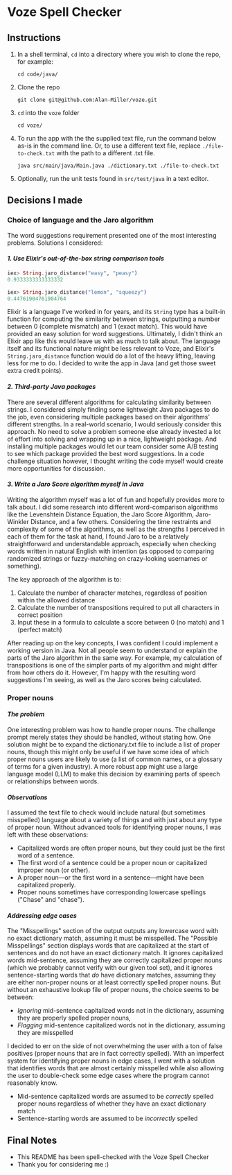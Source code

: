 # Voze Spell Checker

## Instructions

1. In a shell terminal, `cd` into a directory where you wish to clone the repo, for example:

    ```shell
    cd code/java/
    ```

1. Clone the repo

    ```shell
    git clone git@github.com:Alan-Miller/voze.git
    ```

1. `cd` into the `voze` folder

    ```shell
    cd voze/
    ```

1. To run the app with the the supplied text file, run the command below as-is in the command line. Or, to use a different text file, replace `./file-to-check.txt` with the path to a different .txt file.

    ```shell
    java src/main/java/Main.java ./dictionary.txt ./file-to-check.txt
    ```

1. Optionally, run the unit tests found in `src/test/java` in a text editor.

## Decisions I made

### Choice of language and the Jaro algorithm

The word suggestions requirement presented one of the most interesting problems. Solutions I considered:

#### _1. Use Elixir's out-of-the-box string comparison tools_

```elixir
iex> String.jaro_distance("easy", "peasy")
0.9333333333333332

iex> String.jaro_distance("lemon", "squeezy")
0.44761904761904764
```

Elixir is a language I've worked in for years, and its `String` type has a built-in function for computing the similarity between strings, outputting a number between 0 (complete mismatch) and 1 (exact match). This would have provided an easy solution for word suggestions.
Ultimately, I didn't think an Elixir app like this would leave us with as much to talk about. The language itself and its functional nature might be less relevant to Voze, and Elixir's `String.jaro_distance` function would do a lot of the heavy lifting, leaving less for me to do. I decided to write the app in Java (and get those sweet extra credit points).

#### _2. Third-party Java packages_

There are several different algorithms for calculating similarity between strings. I considered simply finding some lightweight Java packages to do the job, even considering multiple packages based on their algorithms' different strengths. In a real-world scenario, I would seriously consider this approach. No need to solve a problem someone else already invested a lot of effort into solving and wrapping up in a nice, lightweight package. And installing multiple packages would let our team consider some A/B testing to see which package provided the best word suggestions. In a code challenge situation however, I thought writing the code myself would create more opportunities for discussion.

#### _3. Write a Jaro Score algorithm myself in Java_

Writing the algorithm myself was a lot of fun and hopefully provides more to talk about. I did some research into different word-comparison algorithms like the Levenshtein Distance Equation, the Jaro Score Algorithm, Jaro-Winkler Distance, and a few others. Considering the time restraints and complexity of some of the algorithms, as well as the strengths I perceived in each of them for the task at hand, I found Jaro to be a relatively straightforward and understandable approach, especially when checking words written in natural English with intention (as opposed to comparing randomized strings or fuzzy-matching on crazy-looking usernames or something).

The key approach of the algorithm is to:

1. Calculate the number of character matches, regardless of position within the allowed distance
1. Calculate the number of transpositions required to put all characters in correct position
1. Input these in a formula to calculate a score between 0 (no match) and 1 (perfect match)

After reading up on the key concepts, I was confident I could implement a working version in Java. Not all people seem to understand or explain the parts of the Jaro algorithm in the same way. For example, my calculation of transpositions is one of the simpler parts of my algorithm and might differ from how others do it. However, I'm happy with the resulting word suggestions I'm seeing, as well as the Jaro scores being calculated.

### Proper nouns

#### _The problem_

One interesting problem was how to handle proper nouns. The challenge prompt merely states they should be handled, without stating how. One solution might be to expand the dictionary.txt file to include a list of proper nouns, though this might only be useful if we have some idea of which proper nouns users are likely to use (a list of common names, or a glossary of terms for a given industry). A more robust app might use a large language model (LLM) to make this decision by examining parts of speech or relationships between words.

#### _Observations_

I assumed the text file to check would include natural (but sometimes misspelled) language about a variety of things and with just about any type of proper noun. Without advanced tools for identifying proper nouns, I was left with these observations:

- Capitalized words are often proper nouns, but they could just be the first word of a sentence.
- The first word of a sentence could be a proper noun or capitalized improper noun (or other).
- A proper noun—or the first word in a sentence—might have been capitalized properly.
- Proper nouns sometimes have corresponding lowercase spellings ("Chase" and "chase").

#### _Addressing edge cases_

The "Misspellings" section of the output outputs any lowercase word with no exact dictionary match, assuming it must be misspelled. The "Possible Misspellings" section displays words that are capitalized at the start of sentences and do not have an exact dictionary match. It ignores capitalized words mid-sentence, assuming they are correctly capitalized proper nouns (which we probably cannot verify with our given tool set), and it ignores sentence-starting words that _do_ have dictionary matches, assuming they are either non-proper nouns or at least correctly spelled proper nouns. But without an exhaustive lookup file of proper nouns, the choice seems to be between:

- _Ignoring_ mid-sentence capitalized words not in the dictionary, assuming they are properly spelled proper nouns,
- _Flagging_ mid-sentence capitalized words not in the dictionary, assuming they are misspelled

I decided to err on the side of not overwhelming the user with a ton of false positives (proper nouns that are in fact correctly spelled). With an imperfect system for identifying proper nouns in edge cases, I went with a solution that identifies words that are almost certainly misspelled while also allowing the user to double-check some edge cases where the program cannot reasonably know.

- Mid-sentence capitalized words are assumed to be _correctly_ spelled proper nouns regardless of whether they have an exact dictionary match
- Sentence-starting words are assumed to be _incorrectly_ spelled 

## Final Notes

- This README has been spell-checked with the Voze Spell Checker
- Thank you for considering me  :)
